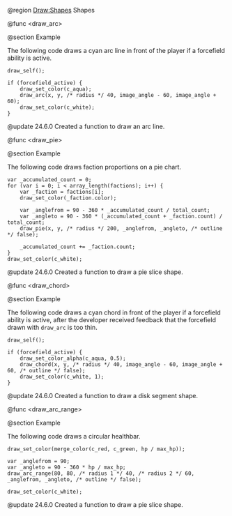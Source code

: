 @region <Draw:Shapes> Shapes

@func <draw_arc>

@section Example

The following code draws a cyan arc line in front of the player if a forcefield ability is active.

```gml
draw_self();

if (forcefield_active) {
    draw_set_color(c_aqua);
    draw_arc(x, y, /* radius */ 40, image_angle - 60, image_angle + 60);
    draw_set_color(c_white);
}
```

@update 24.6.0
Created a function to draw an arc line.

@func <draw_pie>

@section Example

The following code draws faction proportions on a pie chart.

```gml
var _accumulated_count = 0;
for (var i = 0; i < array_length(factions); i++) {
    var _faction = factions[i];
    draw_set_color(_faction.color);

    var _anglefrom = 90 - 360 * _accumulated_count / total_count;
    var _angleto = 90 - 360 * (_accumulated_count + _faction.count) / total_count;
    draw_pie(x, y, /* radius */ 200, _anglefrom, _angleto, /* outline */ false);
    
    _accumulated_count += _faction.count;
}
draw_set_color(c_white);
```

@update 24.6.0
Created a function to draw a pie slice shape.

@func <draw_chord>

@section Example

The following code draws a cyan chord in front of the player if a forcefield ability is active, after the developer received feedback that the forcefield drawn with `draw_arc` is too thin.

```gml
draw_self();

if (forcefield_active) {
    draw_set_color_alpha(c_aqua, 0.5);
    draw_chord(x, y, /* radius */ 40, image_angle - 60, image_angle + 60, /* outline */ false);
    draw_set_color(c_white, 1);
}
```

@update 24.6.0
Created a function to draw a disk segment shape.

@func <draw_arc_range>

@section Example

The following code draws a circular healthbar.

```gml
draw_set_color(merge_color(c_red, c_green, hp / max_hp));

var _anglefrom = 90;
var _angleto = 90 - 360 * hp / max_hp;
draw_arc_range(80, 80, /* radius 1 */ 40, /* radius 2 */ 60, _anglefrom, _angleto, /* outline */ false);

draw_set_color(c_white);
```

@update 24.6.0
Created a function to draw a pie slice shape.
